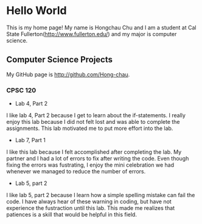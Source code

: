 # Hello World

This is my home page! My name is Hongchau Chu and I am a student at Cal State Fullerton(http://www.fullerton.edu/) and my major is computer science.

## Computer Science Projects

My GitHub page is http://github.com/Hong-chau. 

### CPSC 120

* Lab 4, Part 2

I like lab 4, Part 2 because I get to learn about the if-statements. I really enjoy this lab because I did not felt lost and was able to complete the assignments. This lab motivated me to put more effort into the lab.

* Lab 7, Part 1

I like this lab because I felt accomplished after completing the lab. My partner and I had a lot of errors to fix after writing the code. Even though fixing the errors was fustrating, I enjoy the mini celebration we had whenever we managed to reduce the number of errors.

* Lab 5, part 2

I like lab 5, part 2 because I learn how a simple spelling mistake can fail the code. I have always hear of these warning in coding, but have not experience the fustraction until this lab. This made me realizes that patiences is a skill that would be helpful in this field. 